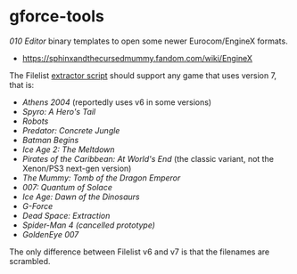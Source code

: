 # gforce-tools
_010 Editor_ binary templates to open some newer Eurocom/EngineX formats.


* https://sphinxandthecursedmummy.fandom.com/wiki/EngineX


The Filelist [extractor script](gforce_filelistbin.1sc) should support any game that uses version 7, that is:
* *Athens 2004* (reportedly uses v6 in some versions)
* *Spyro: A Hero's Tail*
* *Robots*
* *Predator: Concrete Jungle*
* *Batman Begins*
* *Ice Age 2: The Meltdown*
* *Pirates of the Caribbean: At World's End* (the classic variant, not the Xenon/PS3 next-gen version)
* *The Mummy: Tomb of the Dragon Emperor*
* *007: Quantum of Solace*
* *Ice Age: Dawn of the Dinosaurs*
* *G-Force*
* *Dead Space: Extraction*
* *Spider-Man 4 (cancelled prototype)*
* *GoldenEye 007*

The only difference between Filelist v6 and v7 is that the filenames are scrambled.
